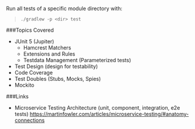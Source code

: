 Run all tests of a specific module directory with:
> `./gradlew -p <dir> test`

###Topics Covered

- JUnit 5 (Jupiter)
   - Hamcrest Matchers
   - Extensions and Rules
   - Testdata Management (Parameterized tests)
- Test Design (design for testability)
- Code Coverage
- Test Doubles (Stubs, Mocks, Spies)
- Mockito

###Links

- Microservice Testing Architecture (unit, component, integration, e2e tests)
https://martinfowler.com/articles/microservice-testing/#anatomy-connections

